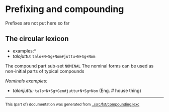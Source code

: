 

# Prefixing and compounding


Prefixes are not put here so far

## The circular lexicon


* examples:*
* *talojuttu:* `talo+N+Sg+Nom#juttu+N+Sg+Nom`



The compound part sub-set `NOMINAL`
The nominal forms can be used as non-initial parts of typical compounds

*Nominals examples:*
* *talonjuttu:* `talo+N+Sg+Gen#juttu+N+Sg+Nom` (Eng. # house thing)
* * *
<small>This (part of) documentation was generated from [../src/fst/compounding.lexc](http://github.com/giellalt/lang-fin/blob/main/../src/fst/compounding.lexc)</small>